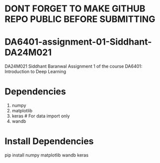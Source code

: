 




# DONT FORGET TO MAKE GITHUB REPO PUBLIC BEFORE SUBMITTING










# DA6401-assignment-01-Siddhant-DA24M021
DA24M021 Siddhant Baranwal Assignment 1 of the course DA6401: Introduction to Deep Learning


# Dependencies
1. numpy
2. matplotlib
3. keras    # For data import only
4. wandb

# Install Dependencies
pip install numpy matplotlib wandb keras